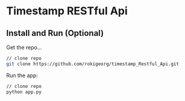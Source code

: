 # Timestamp RESTful Api

## Install and Run (Optional)
Get the repo...
```bash
// clone repo
git clone https://github.com/rokigeorg/timestamp_Restful_Api.git
```
Run the app:

```bash
// clone repo
python app.py
```
